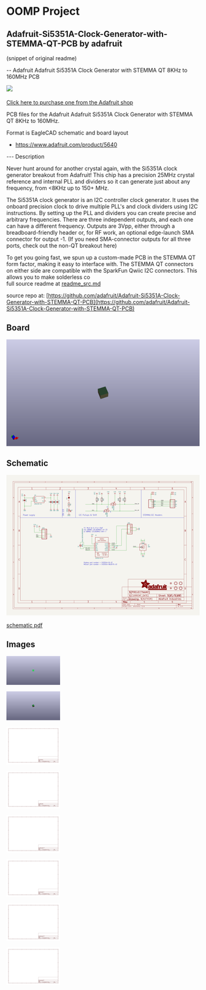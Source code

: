 # OOMP Project  
## Adafruit-Si5351A-Clock-Generator-with-STEMMA-QT-PCB  by adafruit  
  
(snippet of original readme)  
  
-- Adafruit Adafruit Si5351A Clock Generator with STEMMA QT 8KHz to 160MHz PCB  
  
<a href="http://www.adafruit.com/products/5640"><img src="assets/5640.jpg?raw=true" width="500px"><br/>  
Click here to purchase one from the Adafruit shop</a>  
  
PCB files for the Adafruit Adafruit Si5351A Clock Generator with STEMMA QT 8KHz to 160MHz.   
  
Format is EagleCAD schematic and board layout  
* https://www.adafruit.com/product/5640  
  
--- Description  
  
Never hunt around for another crystal again, with the Si5351A clock generator breakout from Adafruit! This chip has a precision 25MHz crystal reference and internal PLL and dividers so it can generate just about any frequency, from <8KHz up to 150+ MHz.  
  
The Si5351A clock generator is an I2C controller clock generator. It uses the onboard precision clock to drive multiple PLL's and clock dividers using I2C instructions. By setting up the PLL and dividers you can create precise and arbitrary frequencies. There are three independent outputs, and each one can have a different frequency. Outputs are 3Vpp, either through a breadboard-friendly header or, for RF work, an optional edge-launch SMA connector for output -1. (If you need SMA-connector outputs for all three ports, check out the non-QT breakout here)  
  
To get you going fast, we spun up a custom-made PCB in the STEMMA QT form factor, making it easy to interface with. The STEMMA QT connectors on either side are compatible with the SparkFun Qwiic I2C connectors. This allows you to make solderless co  
  full source readme at [readme_src.md](readme_src.md)  
  
source repo at: [https://github.com/adafruit/Adafruit-Si5351A-Clock-Generator-with-STEMMA-QT-PCB](https://github.com/adafruit/Adafruit-Si5351A-Clock-Generator-with-STEMMA-QT-PCB)  
## Board  
  
[![working_3d.png](working_3d_600.png)](working_3d.png)  
## Schematic  
  
[![working_schematic.png](working_schematic_600.png)](working_schematic.png)  
  
[schematic pdf](working_schematic.pdf)  
## Images  
  
[![working_3D_bottom.png](working_3D_bottom_140.png)](working_3D_bottom.png)  
  
[![working_3D_top.png](working_3D_top_140.png)](working_3D_top.png)  
  
[![working_assembly_page_01.png](working_assembly_page_01_140.png)](working_assembly_page_01.png)  
  
[![working_assembly_page_02.png](working_assembly_page_02_140.png)](working_assembly_page_02.png)  
  
[![working_assembly_page_03.png](working_assembly_page_03_140.png)](working_assembly_page_03.png)  
  
[![working_assembly_page_04.png](working_assembly_page_04_140.png)](working_assembly_page_04.png)  
  
[![working_assembly_page_05.png](working_assembly_page_05_140.png)](working_assembly_page_05.png)  
  
[![working_assembly_page_06.png](working_assembly_page_06_140.png)](working_assembly_page_06.png)  

